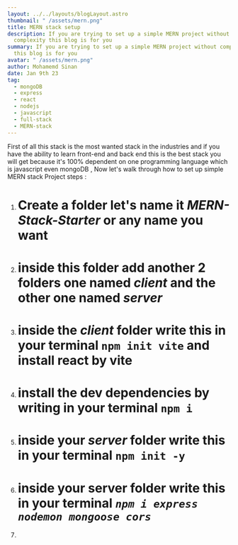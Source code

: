 ```yaml
---
layout: ../../layouts/blogLayout.astro
thumbnail: " /assets/mern.png"
title: MERN stack setup
description: If you are trying to set up a simple MERN project without
  complexity this blog is for you
summary: If you are trying to set up a simple MERN project without complexity
  this blog is for you
avatar: " /assets/mern.png"
author: Mohamemd Sinan
date: Jan 9th 23
tag:
  - mongoDB
  - express
  - react
  - nodejs
  - javascript
  - full-stack
  - MERN-stack
---
```

First of all this stack is the most wanted stack in the industries and if you have the ability to learn front-end and back end this is the best stack you will get because it's 100% dependent on one programming language which is javascript even mongoDB , Now let's walk through how to set up simple MERN stack Project steps :



1. # C﻿reate a folder let's name it ***MERN-Stack-Starter*** or any name you want
2. # i﻿nside this folder add another 2 folders one named ***client*** and the other one named ***server***
3. # i﻿nside the ***client*** folder write this in your terminal **`npm init vite`** and install react by vite
4. # i﻿nstall the dev dependencies by writing in your terminal **`npm i`**
5. # i﻿nside your ***server*** folder write this in your terminal **`npm init -y`**
6. # i﻿nside your server folder write this in your terminal ***`npm i express nodemon mongoose cors`***
7.
